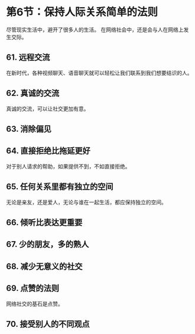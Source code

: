 # 第6节：保持人际关系简单的法则

尽管现实生活中，避开了很多人的生活。
在网络社会中，还是会与人在网络上发生交际。

## 61. 远程交流

在新时代，各种视频聊天、语音聊天就可以轻松让我们联系到我们想要结识的人。

## 62. 真诚的交流

真诚的交流，可以让社交更加有意。

## 63. 消除偏见

## 64. 直接拒绝比拖延更好

对于别人请求的帮助，如果提供不到，不如直接拒绝。

## 65. 任何关系里都有独立的空间

无论是亲友，还是爱人，无论与谁在一起生活，都应保持独立的空间。

## 66. 倾听比表达更重要

## 67. 少的朋友，多的熟人

## 68. 减少无意义的社交

## 69. 点赞的法则

网络社交的基石是点赞。

## 70. 接受别人的不同观点
